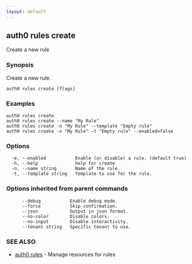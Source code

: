 ```yaml
---
layout: default
---
```

## auth0 rules create

Create a new rule

### Synopsis

Create a new rule.

```
auth0 rules create [flags]
```

### Examples

```
auth0 rules create
auth0 rules create --name "My Rule"
auth0 rules create -n "My Rule" --template "Empty rule"
auth0 rules create -n "My Rule" -t "Empty rule" --enabled=false
```

### Options

```
  -e, --enabled           Enable (or disable) a rule. (default true)
  -h, --help              help for create
  -n, --name string       Name of the rule.
  -t, --template string   Template to use for the rule.
```

### Options inherited from parent commands

```
      --debug           Enable debug mode.
      --force           Skip confirmation.
      --json            Output in json format.
      --no-color        Disable colors.
      --no-input        Disable interactivity.
      --tenant string   Specific tenant to use.
```

### SEE ALSO

* [auth0 rules](auth0_rules.md)	 - Manage resources for rules

